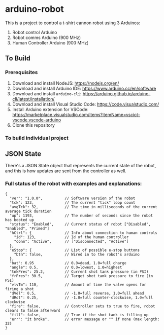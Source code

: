 # arduino-robot

This is a project to control a t-shirt cannon robot using 3 Arduinos:

1. Robot control Arduino
2. Robot comms Arduino (900 MHz)
3. Human Controller Arduino (900 MHz)

## To Build

### Prerequisites

1. Download and install NodeJS: https://nodejs.org/en/
2. Download and install Arduino IDE: https://www.arduino.cc/en/software
3. Download and install `arduino-cli`: https://arduino.github.io/arduino-cli/latest/installation/
4. Download and install Visual Studio Code: https://code.visualstudio.com/
5. Install Arduino extension for VSCode: https://marketplace.visualstudio.com/items?itemName=vsciot-vscode.vscode-arduino
6. Clone this repository

### To build individual project

## JSON State

There's a JSON State object that represents the current state of the robot,
and this is how updates are sent from the controller as well.

### Full status of the robot with examples and explanations:

```
{
  "ver": "1.0.0",          // Software version of the robot
  "tck": 123,              // The current "tick" loop count
  "avgTck": 32,            // The time in milliseconds of the current average tick duration
  "up": 1193,              // The number of seconds since the robot has booted up
  "status": "Enabled",     // Current status of robot ["Disabled", "Enabled", "Primed"]
  "hCtrl": {               // Info about connection to human controls
    "id": 123,             // Id of the human controller
    "conn": "Active",      // ["Disconnected", "Active"]
  },
  "eStop": {               // List of possible e-stop buttons
    "btn": false,          // Wired in to the robot's arduino
  },
  "bat": 0.95              // 0.0=dead, 1.0=full charge
  "angle": 0.5,            // 0.0=lowest, 1.0=highest
  "tnkPres": 25.2,         // Current shot tank pressure (in PSI)
  "frPres": 30.5,          // Target shot tank pressure to fire (in PSI)
  "vlvTm": 110,            // Amount of time the valve opens for firing a shot
  "dVel": 0.5,             // -1.0=full reverse, 1.0=full ahead
  "dRot": 0.25,            // -1.0=full counter-clockwise, 1.0=full clockwise
  "fire": false,           // Controller sets to true to fire, robot clears to false afterward
  "fill": false,           // True if the shot tank is filling up
  "err": "it broke",       // error message or "" if none (max length: 32)
}
```
